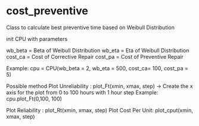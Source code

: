 # cost_preventive
Class to calculate best preventive time based on Weibull Distribution

 init CPU with parameters
 
 wb_beta = Beta of Weibull Distribution
 wb_eta = Eta of Weibull Distribution
 cost_ca = Cost of Corrective Repair
 cost_pa = Cost of Preventive Repair
 
 Example: cpu = CPU(wb_beta = 2, wb_eta = 500, cost_ca= 100, cost_pa = 5)
 
 Possible method
 Plot Unreliability : plot_Ft(xmin, xmax, step) -> Create the x axis for the plot from 0 to 100 hours with 1 hour step
 Example: cpu.plot_Ft(0,100, 100)
 
 Plot Reliability : plot_Rt(xmin, xmax, step)
 Plot Cost Per Unit: plot_cput(xmin, xmax, step)
 
